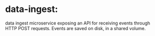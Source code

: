 # data-ingest:
data ingest microservice exposing an API for receiving events through HTTP POST requests. Events are saved on disk, in a shared volume.